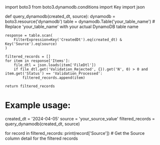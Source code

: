 import boto3
from boto3.dynamodb.conditions import Key
import json

def query_dynamodb(created_dt, source):
    dynamodb = boto3.resource('dynamodb')
    table = dynamodb.Table('your_table_name')  # Replace 'your_table_name' with your actual DynamoDB table name

    response = table.scan(
        FilterExpression=Key('CreatedDt').eq(created_dt) & Key('Source').eq(source)
    )

    filtered_records = []
    for item in response['Items']:
        file_dtl = json.loads(item['FileDtl'])
        if file_dtl.get('Validation_Rejected', {}).get('N', 0) > 0 and item.get('Status') == 'Validation_Processed':
            filtered_records.append(item)

    return filtered_records

# Example usage:
created_dt = '2024-04-05'
source = 'your_source_value'
filtered_records = query_dynamodb(created_dt, source)

for record in filtered_records:
    print(record['Source'])  # Get the Source column detail for the filtered records

